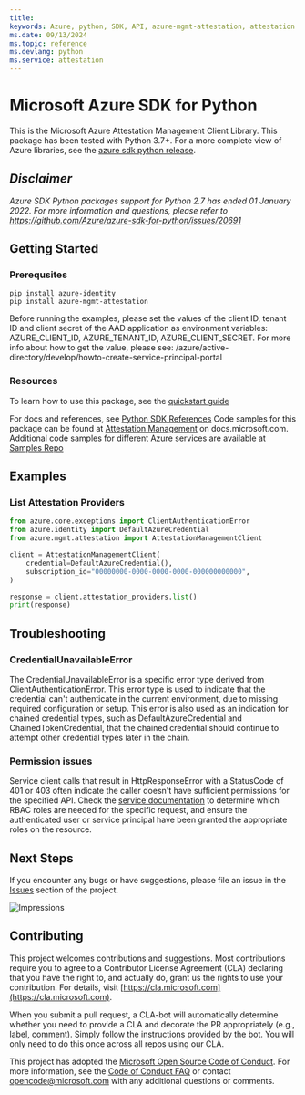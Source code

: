 ```yaml
---
title: 
keywords: Azure, python, SDK, API, azure-mgmt-attestation, attestation
ms.date: 09/13/2024
ms.topic: reference
ms.devlang: python
ms.service: attestation
---
```

# Microsoft Azure SDK for Python

This is the Microsoft Azure Attestation Management Client Library.
This package has been tested with Python 3.7+.
For a more complete view of Azure libraries, see the [azure sdk python release](https://aka.ms/azsdk/python/all).

## _Disclaimer_

_Azure SDK Python packages support for Python 2.7 has ended 01 January 2022. For more information and questions, please refer to https://github.com/Azure/azure-sdk-for-python/issues/20691_

## Getting Started

### Prerequsites
```shell
pip install azure-identity
pip install azure-mgmt-attestation
```
    
Before running the examples, please set the values of the client ID, tenant ID and client secret
of the AAD application as environment variables: AZURE_CLIENT_ID, AZURE_TENANT_ID,
AZURE_CLIENT_SECRET. For more info about how to get the value, please see:
/azure/active-directory/develop/howto-create-service-principal-portal


### Resources
To learn how to use this package, see the [quickstart guide](https://aka.ms/azsdk/python/mgmt)
 
For docs and references, see [Python SDK References](/python/api/overview/azure/)
Code samples for this package can be found at [Attestation Management](/samples/browse/?languages=python&term=Getting%20started%20-%20Managing&terms=Getting%20started%20-%20Managing) on docs.microsoft.com.
Additional code samples for different Azure services are available at [Samples Repo](https://aka.ms/azsdk/python/mgmt/samples)


## Examples

### List Attestation Providers
```python
from azure.core.exceptions import ClientAuthenticationError
from azure.identity import DefaultAzureCredential
from azure.mgmt.attestation import AttestationManagementClient

client = AttestationManagementClient(
    credential=DefaultAzureCredential(),
    subscription_id="00000000-0000-0000-0000-000000000000",
)

response = client.attestation_providers.list()
print(response)
```

## Troubleshooting

### CredentialUnavailableError
The CredentialUnavailableError is a specific error type derived from ClientAuthenticationError. This error type is used to indicate that the credential can't authenticate in the current environment, due to missing required configuration or setup. This error is also used as an indication for chained credential types, such as DefaultAzureCredential and ChainedTokenCredential, that the chained credential should continue to attempt other credential types later in the chain.

### Permission issues
Service client calls that result in HttpResponseError with a StatusCode of 401 or 403 often indicate the caller doesn't have sufficient permissions for the specified API. Check the [service documentation](https://learn.microsoft.com/azure/attestation/) to determine which RBAC roles are needed for the specific request, and ensure the authenticated user or service principal have been granted the appropriate roles on the resource.

## Next Steps

If you encounter any bugs or have suggestions, please file an issue in the
[Issues](https://github.com/Azure/azure-sdk-for-python/issues)
section of the project.

![Impressions](https://azure-sdk-impressions.azurewebsites.net/api/impressions/azure-sdk-for-python%2Fazure-mgmt-attestation%2FREADME.png)


## Contributing

This project welcomes contributions and suggestions. Most contributions require
you to agree to a Contributor License Agreement (CLA) declaring that you have
the right to, and actually do, grant us the rights to use your contribution.
For details, visit [https://cla.microsoft.com](https://cla.microsoft.com).

When you submit a pull request, a CLA-bot will automatically determine whether
you need to provide a CLA and decorate the PR appropriately (e.g., label,
comment). Simply follow the instructions provided by the bot. You will only
need to do this once across all repos using our CLA.

This project has adopted the
[Microsoft Open Source Code of Conduct](https://opensource.microsoft.com/codeofconduct/).
For more information, see the
[Code of Conduct FAQ](https://opensource.microsoft.com/codeofconduct/faq/)
or contact [opencode@microsoft.com](mailto:opencode@microsoft.com) with any
additional questions or comments.
